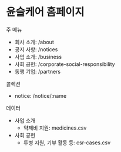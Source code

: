# 윤슬케어 홈페이지

주 메뉴
- 회사 소개: /about
- 공지 사항: /notices
- 사업 소개: /business
- 사회 공헌: /corporate-social-responsibility
- 동행 기업: /partners

콜렉션
- notice: /notice/:name

데이터
- 사업 소개
  * 약제비 지원: medicines.csv
- 사회 공헌
  * 투병 지원, 기부 활동 등: csr-cases.csv
